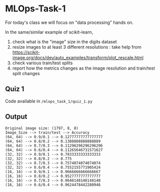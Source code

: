 # MLOps-Task-1

For today's class we will focus on "data processing" hands on.

In the same/similar example of scikit-learn,

1. check what is the "image" size in the digits dataset
2. resize images to at least 3 different resolutions : take help from https://scikit-image.org/docs/dev/auto_examples/transform/plot_rescale.html
3. check various train/test splits
4. report how the metrics changes as the image resolution and train/test split changes

## Quiz 1

Code available in `/mlops_task_1/quiz_1.py`

## Output

```
Original image size: (1797, 8, 8)
Image_Size --> train/test --> Accuracy
(64, 64) --> 0.9/0.1 --> 0.12777777777777777
(64, 64) --> 0.8/0.2 --> 0.1388888888888889
(64, 64) --> 0.7/0.3 --> 0.11296296296296296
(64, 64) --> 0.6/0.4 --> 0.11265646731571627
(32, 32) --> 0.9/0.1 --> 0.7833333333333333
(32, 32) --> 0.8/0.2 --> 0.775
(32, 32) --> 0.7/0.3 --> 0.7574074074074074
(32, 32) --> 0.6/0.4 --> 0.7552155771905424
(16, 16) --> 0.9/0.1 --> 0.9666666666666667
(16, 16) --> 0.8/0.2 --> 0.9527777777777777
(16, 16) --> 0.7/0.3 --> 0.9648148148148148
(16, 16) --> 0.6/0.4 --> 0.9624478442280946
```
